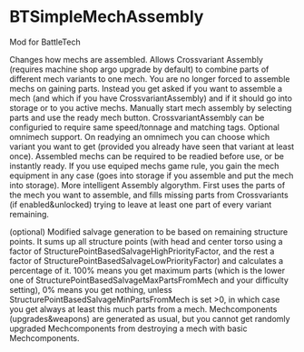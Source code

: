 # BTSimpleMechAssembly
Mod for BattleTech

Changes how mechs are assembled.
Allows Crossvariant Assembly (requires machine shop argo upgrade by default) to combine parts of different mech variants to one mech.
You are no longer forced to assemble mechs on gaining parts. Instead you get asked if you want to assemble a mech (and which if you have CrossvariantAssembly) and if it should go into storage or to you active mechs.
Manually start mech assembly by selecting parts and use the ready mech button.
CrossvariantAssembly can be configuried to require same speed/tonnage and matching tags.
Optional omnimech support. On readying an omnimech you can choose which variant you want to get (provided you already have seen that variant at least once).
Assembled mechs can be required to be readied before use, or be instantly ready.
If you use equiped mechs game rule, you gain the mech equipment in any case (goes into storage if you assemble and put the mech into storage).
More intelligent Assembly algorythm. First uses the parts of the mech you want to assemble, and fills missing parts from Crossvariants (if enabled&unlocked) trying to leave at least one part of every variant remaining.

(optional) Modified salvage generation to be based on remaining structure points. It sums up all structure points (with head and center torso using a factor of StructurePointBasedSalvageHighPriorityFactor,
and the rest a factor of StructurePointBasedSalvageLowPriorityFactor) and calculates a percentage of it. 100% means you get maximum parts (which is the lower one of StructurePointBasedSalvageMaxPartsFromMech and your difficulty setting),
0% means you get nothing, unless StructurePointBasedSalvageMinPartsFromMech is set >0, in which case you get always at least this much parts from a mech.
Mechcomponents (upgrades&weapons) are generated as usual, but you cannot get randomly upgraded Mechcomponents from destroying a mech with basic Mechcomponents.
